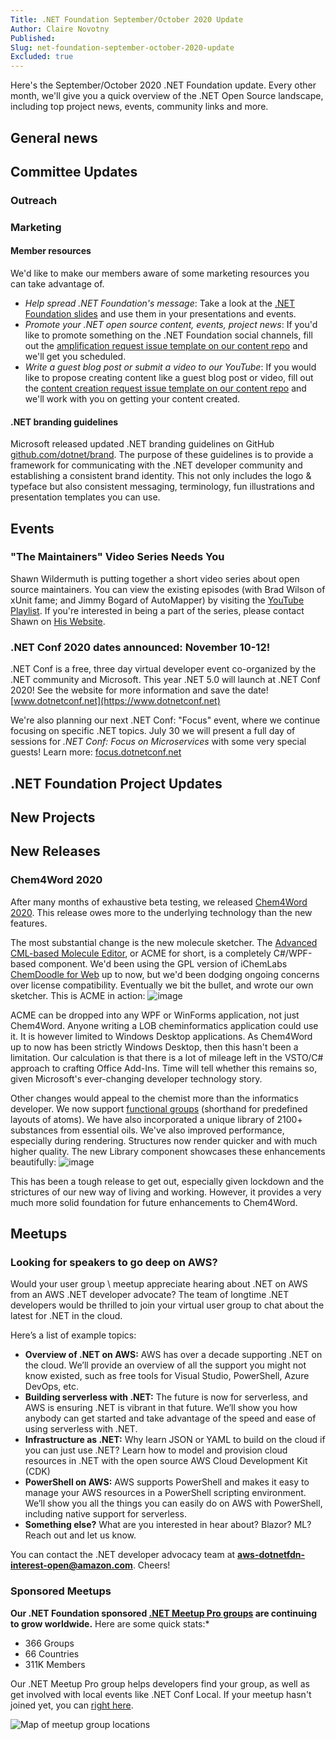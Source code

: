 ```yaml
---
Title: .NET Foundation September/October 2020 Update
Author: Claire Novotny
Published: 
Slug: net-foundation-september-october-2020-update
Excluded: true
---
```

Here's the September/October 2020 .NET Foundation update. Every other month, we'll give you a quick overview of the .NET Open Source landscape, including top project news, events, community links and more.

## General news

## Committee Updates

### Outreach


### Marketing


#### Member resources
We'd like to make our members aware of some marketing resources you can take advantage of.

- *Help spread .NET Foundation's message*: Take a look at the [.NET Foundation slides](https://dotnetfoundation.sharepoint.com/:p:/s/Marketing/EbxGONyybLRMoe6MgPNUEi4BdDuEWNLmdfV_s8INO9nWTw?e=mImEov) and use them in your presentations and events.
- *Promote your .NET open source content, events, project news*: If you'd like to promote something on the .NET Foundation social channels, fill out the [amplification request issue template on our content repo](https://github.com/dotnet-foundation/content/issues/new?assignees=&labels=&template=content-amplification-request.md&title=%5BAMPLIFICATION%5D+-+Title) and we'll get you scheduled.
- *Write a guest blog post or submit a video to our YouTube*: If you would like to propose creating content like a guest blog post or video, fill out the [content creation request issue template on our content repo](https://github.com/dotnet-foundation/content/issues/new?assignees=&labels=&template=content-creation-request.md&title=%5BCREATION%5D+-+Title) and we'll work with you on getting your content created.

#### .NET branding guidelines
Microsoft released updated .NET branding guidelines on GitHub [github.com/dotnet/brand](https://github.com/dotnet/brand). The purpose of these guidelines is to provide a framework for communicating with the .NET developer community and establishing a consistent brand identity. This not only includes the logo & typeface but also consistent messaging, terminology, fun illustrations and presentation templates you can use. 

## Events

### "The Maintainers" Video Series Needs You
Shawn Wildermuth is putting together a short video series about open source maintainers. You can view the existing episodes (with Brad Wilson of xUnit fame; and Jimmy Bogard of AutoMapper) by visiting the [YouTube Playlist](https://shawnw.me/TheMaintainers). If you're interested in being a part of the series, please contact Shawn on [His Website](https://wildermuth.com/contact).

### .NET Conf 2020 dates announced: November 10-12!
.NET Conf is a free, three day virtual developer event co-organized by the .NET community and Microsoft. This year .NET 5.0 will launch at .NET Conf 2020! See the website for more information and save the date! [www.dotnetconf.net](https://www.dotnetconf.net)

We're also planning our next .NET Conf: "Focus" event, where we continue focusing on specific .NET topics. July 30 we will present a full day of sessions for *.NET Conf: Focus on Microservices* with some very special guests! Learn more: [focus.dotnetconf.net](https://focus.dotnetconf.net)

## .NET Foundation Project Updates

## New Projects

## New Releases

### Chem4Word 2020
After many months of exhaustive beta testing, we released [Chem4Word 2020](https://www.chem4word.co.uk/).  This release owes more to the underlying technology than the new features. 

The most substantial change is the new molecule sketcher.  The [Advanced CML-based Molecule Editor](https://www.chem4word.co.uk/2020/08/30/a-new-molecule-editor-in-chem4word-2020-introducing-acme/), or ACME for short, is a completely C#/WPF-based component.  We'd been using the GPL version of iChemLabs [ChemDoodle for Web](https://web.chemdoodle.com/#:~:text=ChemDoodle%20Web%20Components%20are%20pure,your%20websites%20and%20web%20applications.) up to now, but we'd been dodging ongoing concerns over license compatibility. Eventually we bit the bullet, and wrote our own sketcher.  This is ACME in action:
![image](https://user-images.githubusercontent.com/10074162/91839052-54a22600-ec46-11ea-90cd-e3790eb6cec1.png)

ACME can be dropped into any WPF or WinForms application, not just Chem4Word. Anyone writing a LOB cheminformatics application could use it.  It is however limited to Windows Desktop applications.  As Chem4Word up to now has been strictly Windows Desktop, then this hasn't been a limitation.  Our calculation is that there is a lot of mileage left in the VSTO/C# approach to crafting Office Add-Ins.  Time will tell whether this remains so, given Microsoft's ever-changing developer technology story.  

Other changes would appeal to the chemist more than the informatics developer.  We now support [functional groups](https://www.chem4word.co.uk/2020/08/31/functional-groups-now-included-in-chem4word-2020/) (shorthand for predefined layouts of atoms).  We have also incorporated a unique library of 2100+ substances from essential oils.  We've also improved performance, especially during rendering.  Structures now render quicker and with much higher quality.  The new Library component showcases these enhancements beautifully:
![image](https://user-images.githubusercontent.com/10074162/91839493-0b9ea180-ec47-11ea-916a-8d0c248ad15c.png)

This has been a tough release to get out, especially given lockdown and the strictures of our new way of living and working.  However, it provides a very much more solid foundation for future enhancements to Chem4Word.
## Meetups

### Looking for speakers to go deep on AWS?

Would your user group \ meetup appreciate hearing about .NET on AWS from an AWS .NET developer advocate? The team of longtime .NET developers would be thrilled to join your virtual user group to chat about the latest for .NET in the cloud. 

Here’s a list of example topics:
- **Overview of .NET on AWS:** AWS has over a decade supporting .NET on the cloud. We’ll provide an overview of all the support you might not know existed, such as free tools for Visual Studio, PowerShell, Azure DevOps, etc.
- **Building serverless with .NET:** The future is now for serverless, and AWS is ensuring .NET is vibrant in that future. We’ll show you how anybody can get started and take advantage of the speed and ease of using serverless with .NET.
- **Infrastructure as .NET:** Why learn JSON or YAML to build on the cloud if you can just use .NET? Learn how to model and provision cloud resources in .NET with the open source AWS Cloud Development Kit (CDK)
- **PowerShell on AWS:** AWS supports PowerShell and makes it easy to manage your AWS resources in a PowerShell scripting environment. We’ll show you all the things you can easily do on AWS with PowerShell, including native support for serverless. 
- **Something else?** What are you interested in hear about? Blazor? ML? Reach out and let us know.

You can contact the .NET developer advocacy team at **[aws-dotnetfdn-interest-open@amazon.com](mailto://aws-dotnetfdn-interest-open@amazon.com)**. Cheers!

### Sponsored Meetups
**Our .NET Foundation sponsored [.NET Meetup Pro groups](https://www.meetup.com/pro/dotnet) are continuing to grow worldwide.** Here are some quick stats:*
* 366 Groups
* 66 Countries
*	311K Members

Our .NET Meetup Pro group helps developers find your group, as well as get involved with local events like .NET Conf Local. If your meetup hasn't joined yet, you can [right here](https://aka.ms/add-dotnet-meetup).

![Map of meetup group locations](https://user-images.githubusercontent.com/1427284/74241694-64015800-4c91-11ea-9431-736bc05717a0.png)
